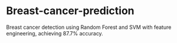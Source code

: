 # Breast-cancer-prediction
Breast cancer detection using Random Forest and SVM with feature engineering, achieving 87.7% accuracy.
